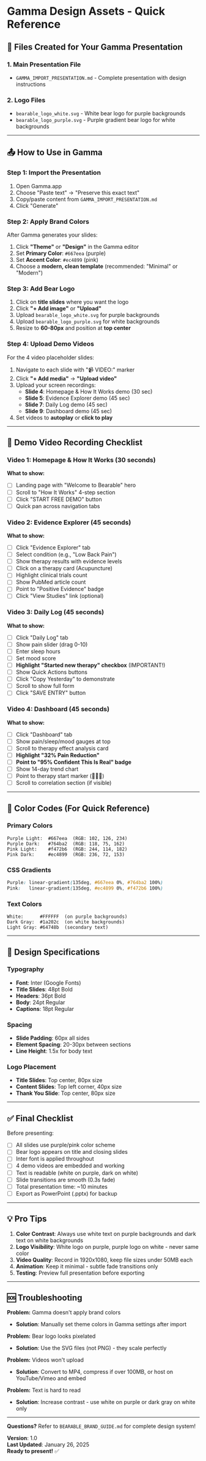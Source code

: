 # Gamma Design Assets - Quick Reference

## 🎨 Files Created for Your Gamma Presentation

### 1. **Main Presentation File**
- `GAMMA_IMPORT_PRESENTATION.md` - Complete presentation with design instructions

### 2. **Logo Files**
- `bearable_logo_white.svg` - White bear logo for purple backgrounds
- `bearable_logo_purple.svg` - Purple gradient bear logo for white backgrounds

---

## 📤 How to Use in Gamma

### Step 1: Import the Presentation
1. Open Gamma.app
2. Choose "Paste text" → "Preserve this exact text"
3. Copy/paste content from `GAMMA_IMPORT_PRESENTATION.md`
4. Click "Generate"

### Step 2: Apply Brand Colors
After Gamma generates your slides:

1. Click **"Theme"** or **"Design"** in the Gamma editor
2. Set **Primary Color**: `#667eea` (purple)
3. Set **Accent Color**: `#ec4899` (pink)
4. Choose a **modern, clean template** (recommended: "Minimal" or "Modern")

### Step 3: Add Bear Logo
1. Click on **title slides** where you want the logo
2. Click **"+ Add image"** or **"Upload"**
3. Upload `bearable_logo_white.svg` for purple backgrounds
4. Upload `bearable_logo_purple.svg` for white backgrounds
5. Resize to **60-80px** and position at **top center**

### Step 4: Upload Demo Videos
For the 4 video placeholder slides:
1. Navigate to each slide with "📹 VIDEO:" marker
2. Click **"+ Add media"** → **"Upload video"**
3. Upload your screen recordings:
   - **Slide 4**: Homepage & How It Works demo (30 sec)
   - **Slide 5**: Evidence Explorer demo (45 sec)
   - **Slide 7**: Daily Log demo (45 sec)
   - **Slide 9**: Dashboard demo (45 sec)
4. Set videos to **autoplay** or **click to play**

---

## 🎥 Demo Video Recording Checklist

### Video 1: Homepage & How It Works (30 seconds)
**What to show:**
- [ ] Landing page with "Welcome to Bearable" hero
- [ ] Scroll to "How It Works" 4-step section
- [ ] Click "START FREE DEMO" button
- [ ] Quick pan across navigation tabs

### Video 2: Evidence Explorer (45 seconds)
**What to show:**
- [ ] Click "Evidence Explorer" tab
- [ ] Select condition (e.g., "Low Back Pain")
- [ ] Show therapy results with evidence levels
- [ ] Click on a therapy card (Acupuncture)
- [ ] Highlight clinical trials count
- [ ] Show PubMed article count
- [ ] Point to "Positive Evidence" badge
- [ ] Click "View Studies" link (optional)

### Video 3: Daily Log (45 seconds)
**What to show:**
- [ ] Click "Daily Log" tab
- [ ] Show pain slider (drag 0-10)
- [ ] Enter sleep hours
- [ ] Set mood score
- [ ] **Highlight "Started new therapy" checkbox** (IMPORTANT!)
- [ ] Show Quick Actions buttons
- [ ] Click "Copy Yesterday" to demonstrate
- [ ] Scroll to show full form
- [ ] Click "SAVE ENTRY" button

### Video 4: Dashboard (45 seconds)
**What to show:**
- [ ] Click "Dashboard" tab
- [ ] Show pain/sleep/mood gauges at top
- [ ] Scroll to therapy effect analysis card
- [ ] **Highlight "32% Pain Reduction"**
- [ ] **Point to "95% Confident This Is Real" badge**
- [ ] Show 14-day trend chart
- [ ] Point to therapy start marker (🧘🏻‍♀️)
- [ ] Scroll to correlation section (if visible)

---

## 🎨 Color Codes (For Quick Reference)

### Primary Colors
```
Purple Light:  #667eea  (RGB: 102, 126, 234)
Purple Dark:   #764ba2  (RGB: 118, 75, 162)
Pink Light:    #f472b6  (RGB: 244, 114, 182)
Pink Dark:     #ec4899  (RGB: 236, 72, 153)
```

### CSS Gradients
```css
Purple: linear-gradient(135deg, #667eea 0%, #764ba2 100%)
Pink:   linear-gradient(135deg, #ec4899 0%, #f472b6 100%)
```

### Text Colors
```
White:      #FFFFFF  (on purple backgrounds)
Dark Gray:  #1a202c  (on white backgrounds)
Light Gray: #64748b  (secondary text)
```

---

## 📐 Design Specifications

### Typography
- **Font**: Inter (Google Fonts)
- **Title Slides**: 48pt Bold
- **Headers**: 36pt Bold
- **Body**: 24pt Regular
- **Captions**: 18pt Regular

### Spacing
- **Slide Padding**: 60px all sides
- **Element Spacing**: 20-30px between sections
- **Line Height**: 1.5x for body text

### Logo Placement
- **Title Slides**: Top center, 80px size
- **Content Slides**: Top left corner, 40px size
- **Thank You Slide**: Top center, 80px size

---

## ✅ Final Checklist

Before presenting:
- [ ] All slides use purple/pink color scheme
- [ ] Bear logo appears on title and closing slides
- [ ] Inter font is applied throughout
- [ ] 4 demo videos are embedded and working
- [ ] Text is readable (white on purple, dark on white)
- [ ] Slide transitions are smooth (0.3s fade)
- [ ] Total presentation time: ~10 minutes
- [ ] Export as PowerPoint (.pptx) for backup

---

## 💡 Pro Tips

1. **Color Contrast**: Always use white text on purple backgrounds and dark text on white backgrounds
2. **Logo Visibility**: White logo on purple, purple logo on white - never same color
3. **Video Quality**: Record in 1920x1080, keep file sizes under 50MB each
4. **Animation**: Keep it minimal - subtle fade transitions only
5. **Testing**: Preview full presentation before exporting

---

## 🆘 Troubleshooting

**Problem:** Gamma doesn't apply brand colors
- **Solution**: Manually set theme colors in Gamma settings after import

**Problem:** Bear logo looks pixelated
- **Solution**: Use the SVG files (not PNG) - they scale perfectly

**Problem:** Videos won't upload
- **Solution**: Convert to MP4, compress if over 100MB, or host on YouTube/Vimeo and embed

**Problem:** Text is hard to read
- **Solution**: Increase contrast - use white on purple or dark gray on white only

---

**Questions?** Refer to `BEARABLE_BRAND_GUIDE.md` for complete design system!

**Version**: 1.0  
**Last Updated**: January 26, 2025  
**Ready to present!** ✅

